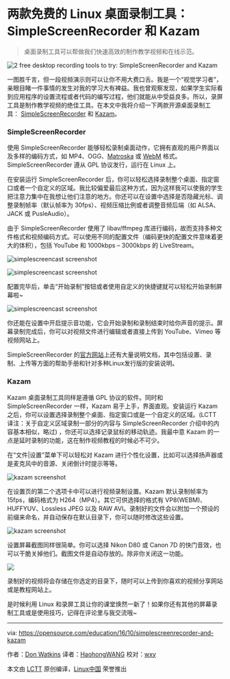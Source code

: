 两款免费的 Linux 桌面录制工具：SimpleScreenRecorder 和 Kazam
====

> 桌面录制工具可以帮做我们快速高效的制作教学视频和在线示范。

![2 free desktop recording tools to try: SimpleScreenRecorder and Kazam](https://opensource.com/sites/default/files/styles/image-full-size/public/images/education/EDU_OSDC_BYU_520x292_FINAL.png?itok=vBAPsrhh)

一图胜千言，但一段视频演示则可以让你不用大费口舌。我是一个“视觉学习者”，亲眼目睹一件事情的发生对我的学习大有裨益。我也曾观察发现，如果学生实际看到应用程序的设置流程或者代码的编写过程，他们就能从中受益良多。所以，录屏工具是制作教学视频的绝佳工具。在本文中我将介绍一下两款开源桌面录制工具： [SimpleScreenRecorder][4] 和 [Kazam][3]。

### SimpleScreenRecorder

使用 SimpleScreenRecorder 能够轻松录制桌面动作，它拥有直观的用户界面以及多样的编码方式，如 MP4、OGG、[Matroska][2] 或 [WebM][1] 格式。 SimpleScreenRecorder 遵从 GPL 协议发行，运行在 Linux 上。

在安装运行 SimpleScreenRecorder 后，你可以轻松选择录制整个桌面、指定窗口或者一个自定义的区域。我比较偏爱最后这种方式，因为这样我可以使我的学生把注意力集中在我想让他们注意的地方。你还可以在设置中选择是否隐藏光标、调整录制帧率（默认帧率为 30fps）、视频压缩比例或者调整音频后端（如 ALSA、JACK 或 PusleAudio）。

由于 SimpleScreenRecorder 使用了 libav/ffmpeg 库进行编码，故而支持多种文件格式和视频编码方式。可以使用不同的配置文件（编码更快的配置文件意味着更大的体积），包括 YouTube 和 1000kbps – 3000kbps 的  LiveStream。

![simplescreencast screenshot](https://opensource.com/sites/default/files/f1_1.png)

![simplescreencast screenshot](https://opensource.com/sites/default/files/f2_1.png)

配置完毕后，单击“开始录制”按钮或者使用自定义的快捷键就可以轻松开始录制屏幕啦~

![simplescreencast screenshot](https://opensource.com/sites/default/files/f3.png)

你还能在设置中开启提示音功能，它会开始录制和录制结束时给你声音的提示。屏幕录制完成后，你可以对视频文件进行编辑或者直接上传到 YouTube、Vimeo 等视频网站上。

SimpleScreenRecorder 的[官方网站][4]上还有大量说明文档，其中包括设置、录制、上传等方面的帮助手册和针对多种Linux发行版的安装说明。

### Kazam

Kazam 桌面录制工具同样是遵循 GPL 协议的软件。同时和 SimpleScreenRecorder 一样，Kazam 易于上手，界面直观。安装运行 Kazam 之后，你可以设置选择录制整个桌面、指定窗口或是一个自定义的区域。(LCTT 译注：关于自定义区域录制一部分的内容与 SimpleScreenRecorder 介绍中的内容基本相似，略过) ，你还可以选择记录鼠标的移动轨迹。我最中意 Kazam 的一点是延时录制的功能，这在制作视频教程的时候必不可少。

在“文件|设置”菜单下可以轻松对 Kazam 进行个性化设置，比如可以选择扬声器或是麦克风中的音源、关闭倒计时提示等等。

![kazam screenshot](https://opensource.com/sites/default/files/f4.png)

在设置页的第二个选项卡中可以进行视频录制设置。Kazam 默认录制帧率为 15fps，编码格式为 H264（MP4）。其它可供选择的格式有 VP8(WEBM)、HUFFYUV、Lossless JPEG 以及 RAW AVI。录制好的文件会以附加一个预设的前缀来命名，并自动保存在默认目录下，你可以随时修改这些设置。

![kazam screenshot](https://opensource.com/sites/default/files/f5.png)

设置屏幕截图同样很简单。你可以选择 Nikon D80 或 Canon 7D 的快门音效，也可以干脆关掉他们。截图文件是自动存放的。除非你关闭这一功能。

![](https://opensource.com/sites/default/files/f6.png)

录制好的视频将会存储在你选定的目录下，随时可以上传到你喜欢的视频分享网站或是教程网站上。

是时候利用 Linux 和录屏工具让你的课堂焕然一新了！如果你还有其他的屏幕录制工具或是使用技巧，记得在评论里与我交流哦~

--------------------------------------------------------------------------------

via: https://opensource.com/education/16/10/simplescreenrecorder-and-kazam

作者：[Don Watkins][a]
译者：[HaohongWANG](https://github.com/HaohongWANG)
校对：[wxy](https://github.com/wxy)

本文由 [LCTT](https://github.com/LCTT/TranslateProject) 原创编译，[Linux中国](https://linux.cn/) 荣誉推出

[a]: https://opensource.com/users/don-watkins
[1]:https://www.webmproject.org/
[2]:https://www.matroska.org/technical/whatis/index.html
[3]:https://launchpad.net/kazam
[4]:http://www.maartenbaert.be/simplescreenrecorder/
